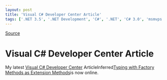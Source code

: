 ```yaml
---
layout: post
title: 'Visual C# Developer Center Article'
tags: ['.NET 3.5', '.NET Development', 'C#', '.NET', 'C# 3.0', 'msmvps']
---
```

[Source](http://blogs.msmvps.com/peterritchie/2008/01/03/visual-c-developer-center-article/ "Permalink to Visual C# Developer Center Article")

# Visual C# Developer Center Article

My latest [Visual C# Developer Center][12] ArticleInferred[Typing with Factory Methods as Extension Methods][13]is now online.

[12]: http://msdn2.microsoft.com/vcsharp
[13]: http://msdn2.microsoft.com/en-ca/vcsharp/bb978522.aspx

